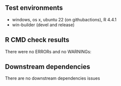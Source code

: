 ## Test environments
* windows, os x, ubuntu 22 (on githubactions), R 4.4.1
* win-builder (devel and release)

## R CMD check results
There were no ERRORs and no WARNINGs:

## Downstream dependencies
There are no downstream dependencies issues
